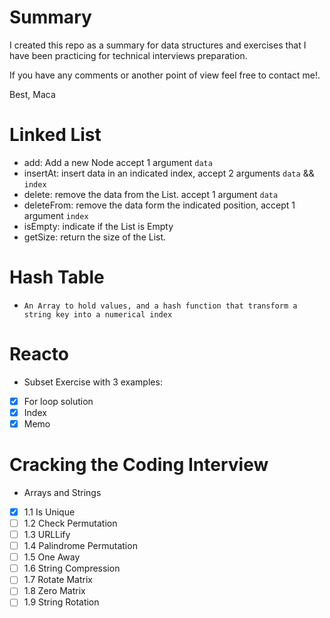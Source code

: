 # Summary

I created this repo as a summary for data structures and exercises that I have been practicing
for technical interviews preparation.

If you have any comments or another point of view feel free to contact me!.

Best,
Maca

# Linked List

- add: Add a new Node accept 1 argument `data`
- insertAt: insert data in an indicated index, accept 2 arguments `data` && `index`
- delete: remove the data from the List. accept 1 argument `data`
- deleteFrom: remove the data form the indicated position, accept 1 argument `index`
- isEmpty: indicate if the List is Empty
- getSize: return the size of the List.

# Hash Table

- `An Array to hold values, and a hash function that transform a string key into a numerical index`

# Reacto

- Subset Exercise with 3 examples:
- [x] For loop solution
- [x] Index
- [x] Memo

# Cracking the Coding Interview

- Arrays and Strings
- [x] 1.1 Is Unique
- [ ] 1.2 Check Permutation
- [ ] 1.3 URLLify
- [ ] 1.4 Palindrome Permutation
- [ ] 1.5 One Away
- [ ] 1.6 String Compression
- [ ] 1.7 Rotate Matrix
- [ ] 1.8 Zero Matrix
- [ ] 1.9 String Rotation
